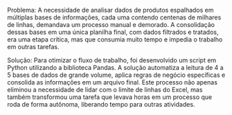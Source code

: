 Problema:
A necessidade de analisar dados de produtos espalhados em múltiplas bases de informações, cada uma contendo centenas de milhares de linhas, demandava um processo manual e demorado. A consolidação dessas bases em uma única planilha final, com dados filtrados e tratados, era uma etapa crítica, mas que consumia muito tempo e impedia o trabalho em outras tarefas.

Solução:
Para otimizar o fluxo de trabalho, foi desenvolvido um script em Python utilizando a biblioteca Pandas. A solução automatiza a leitura de 4 a 5 bases de dados de grande volume, aplica regras de negócio específicas e consolida as informações em um arquivo final. Este processo não apenas eliminou a necessidade de lidar com o limite de linhas do Excel, mas também transformou uma tarefa que levava horas em um processo que roda de forma autônoma, liberando tempo para outras atividades.
